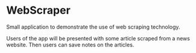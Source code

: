 # WebScraper

Small application to demonstrate the use of web scraping technology.

Users of the app will be presented with some article scraped from a news website.
Then users can save notes on the articles.
